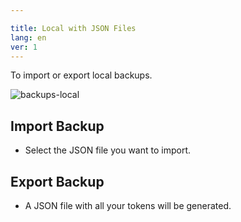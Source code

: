 ```yaml
---

title: Local with JSON Files
lang: en
ver: 1
---
```


To import or export local backups.

  ![backups-local](/img/docs/backups-local.webp)

## Import Backup

- Select the JSON file you want to import.

## Export Backup

- A JSON file with all your tokens will be generated.
